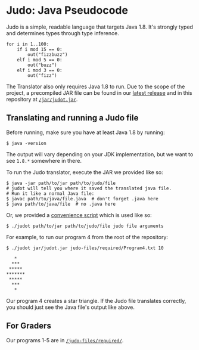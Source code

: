 # Judo: Java Pseudocode

Judo is a simple, readable language that targets Java 1.8. It's strongly typed and determines types through type inference.
```
for i in 1..100:
    if i mod 15 == 0:
        out("fizzbuzz")
    elf i mod 5 == 0:
        out("buzz")
    elf i mod 3 == 0:
        out("fizz")
```
The Translator also only requires Java 1.8 to run. Due to the scope of the project, a precompiled JAR file can be found in our [latest release](https://github.com/DaniloHP/csc372project2/releases/latest) and in this repository at [`/jar/judot.jar`](https://github.com/DaniloHP/csc372project2/blob/main/jar/judot.jar).

## Translating and running a Judo file
Before running, make sure you have at least Java 1.8 by running:
```shell
$ java -version
```
The output will vary depending on your JDK implementation, but we want to see `1.8.*` somewhere in there.

To run the Judo translator, execute the JAR we provided like so:
```shell
$ java -jar path/to/jar path/to/judo/file  
# judot will tell you where it saved the translated java file.
# Run it like a normal Java file:
$ javac path/to/java/file.java  # don't forget .java here
$ java path/to/java/file  # no .java here
```
Or, we provided a [convenience script](https://github.com/DaniloHP/csc372project2/tree/main/judot) which is used like so:
```shell
$ ./judot path/to/jar path/to/judo/file judo file arguments
```
For example, to run our program 4 from the root of the repository:
```shell
$ ./judot jar/judot.jar judo-files/required/Program4.txt 10

   *
  ***
 *****
*******
 *****
  ***
   *
```
Our program 4 creates a star triangle. If the Judo file translates correctly, you should just see the Java file's output like above.
## For Graders
Our programs 1-5 are in [`/judo-files/required/`](https://github.com/DaniloHP/csc372project2/tree/main/judo-files/required).
